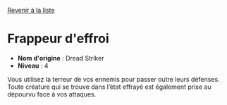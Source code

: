 [Revenir à la liste](list.md)

# Frappeur d'effroi

 * **Nom d'origine** : Dread Striker
 * **Niveau** : 4


<p>Vous utilisez la terreur de vos ennemis pour passer outre leurs défenses. Toute créature qui se trouve dans l’état effrayé est également prise au dépourvu face à vos attaques.</p>